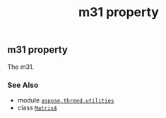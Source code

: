 ﻿---
title: m31 property
second_title: Aspose.3D for Python via .NET API References
description: 
type: docs
weight: 290
url: /aspose.threed.utilities/matrix4/m31/
is_root: false
---

## m31 property


The m31.

### See Also
* module [`aspose.threed.utilities`](../../)
* class [`Matrix4`](/3d/python-net/aspose.threed.utilities/matrix4)
